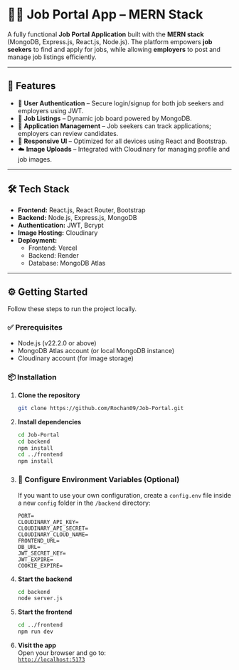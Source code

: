 # 🧑‍💼 Job Portal App – MERN Stack

A fully functional **Job Portal Application** built with the **MERN stack** (MongoDB, Express.js, React.js, Node.js). The platform empowers **job seekers** to find and apply for jobs, while allowing **employers** to post and manage job listings efficiently.

---

## 🚀 Features

- 🔐 **User Authentication** – Secure login/signup for both job seekers and employers using JWT.
- 📄 **Job Listings** – Dynamic job board powered by MongoDB.
- 📂 **Application Management** – Job seekers can track applications; employers can review candidates.
- 📱 **Responsive UI** – Optimized for all devices using React and Bootstrap.
- ☁️ **Image Uploads** – Integrated with Cloudinary for managing profile and job images.

---

## 🛠️ Tech Stack

- **Frontend:** React.js, React Router, Bootstrap  
- **Backend:** Node.js, Express.js, MongoDB  
- **Authentication:** JWT, Bcrypt  
- **Image Hosting:** Cloudinary  
- **Deployment:**  
  - Frontend: Vercel  
  - Backend: Render  
  - Database: MongoDB Atlas

---

## ⚙️ Getting Started

Follow these steps to run the project locally.

### ✅ Prerequisites

- Node.js (v22.2.0 or above)
- MongoDB Atlas account (or local MongoDB instance)
- Cloudinary account (for image storage)

### 📦 Installation

1. **Clone the repository**
   ```bash
   git clone https://github.com/Rochan09/Job-Portal.git
   ```

2. **Install dependencies**
   ```bash
   cd Job-Portal
   cd backend
   npm install
   cd ../frontend
   npm install
   ```

3. ### 📝 Configure Environment Variables (Optional)
   If you want to use your own configuration, create a `config.env` file inside a new `config` folder in the `/backend` directory:

   ```env
   PORT=
   CLOUDINARY_API_KEY=
   CLOUDINARY_API_SECRET=
   CLOUDINARY_CLOUD_NAME=
   FRONTEND_URL=
   DB_URL=
   JWT_SECRET_KEY=
   JWT_EXPIRE=
   COOKIE_EXPIRE=
   ```

4. **Start the backend**
   ```bash
   cd backend
   node server.js
   ```

5. **Start the frontend**
   ```bash
   cd ../frontend
   npm run dev
   ```

6. **Visit the app**  
   Open your browser and go to:  
   [`http://localhost:5173`](http://localhost:5173)
